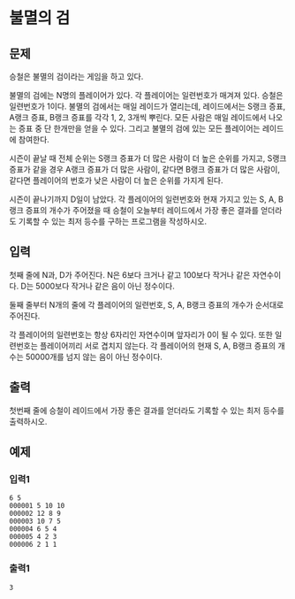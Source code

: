 # 불멸의 검

## 문제

승철은 불멸의 검이라는 게임을 하고 있다.

불멸의 검에는 N명의 플레이어가 있다. 각 플레이어는 일련번호가 매겨져 있다. 승철은 일련번호가 1이다. 불멸의 검에서는 매일 레이드가 열리는데, 레이드에서는 S랭크 증표, A랭크 증표, B랭크 증표를 각각 1, 2, 3개씩 뿌린다. 모든 사람은 매일 레이드에서 나오는 증표 중 단 한개만을 얻을 수 있다. 그리고 불멸의 검에 있는 모든 플레이어는 레이드에 참여한다.

시즌이 끝날 때 전체 순위는 S랭크 증표가 더 많은 사람이 더 높은 순위를 가지고, S랭크 증표가 같을 경우 A랭크 증표가 더 많은 사람이, 같다면 B랭크 증표가 더 많은 사람이, 같다면 플레이어의 번호가 낮은 사람이 더 높은 순위를 가지게 된다.

시즌이 끝나기까지 D일이 남았다. 각 플레이어의 일련번호와 현재 가지고 있는 S, A, B랭크 증표의 개수가 주어졌을 때 승철이 오늘부터 레이드에서 가장 좋은 결과를 얻더라도 기록할 수 있는 최저 등수를 구하는 프로그램을 작성하시오.

## 입력

첫째 줄에 N과, D가 주어진다. N은 6보다 크거나 같고 100보다 작거나 같은 자연수이다. D는 5000보다 작거나 같은 음이 아닌 정수이다.

둘째 줄부터 N개의 줄에 각 플레이어의 일련번호, S, A, B랭크 증표의 개수가 순서대로 주어진다.

각 플레이어의 일련번호는 항상 6자리인 자연수이며 앞자리가 0이 될 수 있다. 또한 일련번호는 플레이어끼리 서로 겹치지 않는다. 각 플레이어의 현재 S, A, B랭크 증표의 개수는 50000개를 넘지 않는 음이 아닌 정수이다.

## 출력

첫번째 줄에 승철이 레이드에서 가장 좋은 결과를 얻더라도 기록할 수 있는 최저 등수를 출력하시오.

## 예제

### 입력1

```
6 5
000001 5 10 10
000002 12 8 9
000003 10 7 5
000004 6 5 4
000005 4 2 3
000006 2 1 1
```

### 출력1

```
3
```